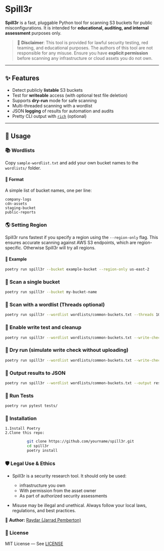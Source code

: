 # Spill3r

**Spill3r** is a fast, pluggable Python tool for scanning S3 buckets for public misconfigurations. It is intended for **educational, auditing, and internal assessment** purposes only.

> 🛑 **Disclaimer**: This tool is provided for lawful security testing, red teaming, and educational purposes. The authors of this tool are not responsible for any misuse. Ensure you have **explicit permission** before scanning any infrastructure or cloud assets you do not own.

---

## ✨ Features

- Detect publicly **listable** S3 buckets  
- Test for **writeable** access (with optional test file deletion)  
- Supports **dry-run** mode for safe scanning  
- Multi-threaded scanning with a wordlist  
- JSON **logging** of results for automation and audits  
- Pretty CLI output with [`rich`](https://github.com/Textualize/rich) (optional)  

---

## 🚀 Usage

### 📚 Wordlists

Copy `sample-wordlist.txt` and add your own bucket names to the `wordlists/` folder.

#### 🔹 Format

A simple list of bucket names, one per line:

```text
company-logs
cdn-assets
staging-bucket
public-reports
```

### 🌎 Setting Region

Spill3r runs fastest if you specify a region using the `--region-only` flag. This ensures accurate scanning against AWS S3 endpoints, which are region-specific. Otherwise Spill3r will try all regions.

#### 🔹 Example

```bash
poetry run spill3r --bucket example-bucket --region-only us-east-2
```
### 🔹 Scan a single bucket
```bash
poetry run spill3r --bucket my-bucket-name
```
### 🔹 Scan with a wordlist (Threads optional)
```bash
poetry run spill3r --wordlist wordlists/common-buckets.txt --threads 10
```
### 🔹 Enable write test and cleanup
```bash
poetry run spill3r --wordlist wordlists/common-buckets.txt --write-check --cleanup
```
### 🔹 Dry run (simulate write check without uploading)
```bash
poetry run spill3r --wordlist wordlists/common-buckets.txt --write-check --dry-run
```
### 🔹 Output results to JSON
```bash
poetry run spill3r --wordlist wordlists/common-buckets.txt --output results.json
```
### 🔹 Run Tests
```bash
poetry run pytest tests/
```
### 🧰 Installation
	1.Install Poetry
	2.Clone this repo:
```bash
          git clone https://github.com/yourname/spill3r.git
          cd spill3r
          poetry install
```
### 🛡️ Legal Use & Ethics

- Spill3r is a security research tool. It should only be used:
    - infrastructure you own
	- With permission from the asset owner
	- As part of authorized security assessments

- Misuse may be illegal and unethical. Always follow your local laws, regulations, and best practices.

🔗 **Author:** [Raydar (Jarrad Pemberton)](https://github.com/jarrad411)

### 📝 License

MIT License — See [LICENSE](https://opensource.org/license/mit)